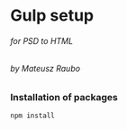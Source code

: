 # Gulp setup
###### for PSD to HTML
###### by Mateusz Raubo

### Installation of packages
```
npm install
```
